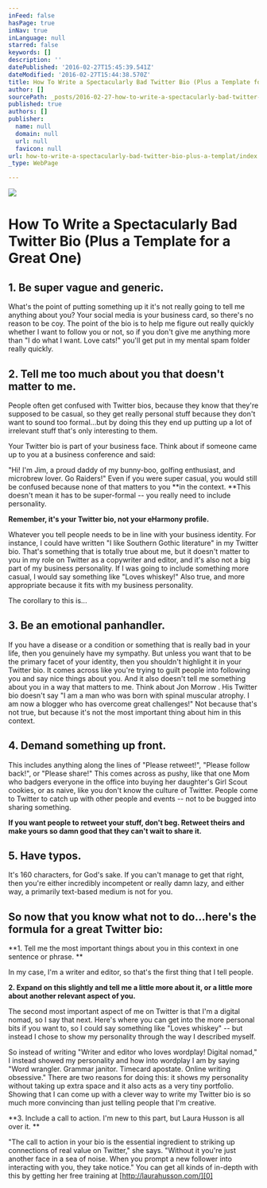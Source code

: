 ```yaml
---
inFeed: false
hasPage: true
inNav: true
inLanguage: null
starred: false
keywords: []
description: ''
datePublished: '2016-02-27T15:45:39.541Z'
dateModified: '2016-02-27T15:44:38.570Z'
title: How To Write a Spectacularly Bad Twitter Bio (Plus a Template for a Great One)
author: []
sourcePath: _posts/2016-02-27-how-to-write-a-spectacularly-bad-twitter-bio-plus-a-templat.md
published: true
authors: []
publisher:
  name: null
  domain: null
  url: null
  favicon: null
url: how-to-write-a-spectacularly-bad-twitter-bio-plus-a-templat/index.html
_type: WebPage

---
```

![](https://the-grid-user-content.s3-us-west-2.amazonaws.com/af3eeb12-2069-49a9-a7be-b6915687cc43.png)

# How To Write a Spectacularly Bad Twitter Bio (Plus a Template for a Great One)

## 1\. Be super vague and generic.

What's the point of putting something up it it's not really going to tell me anything about you? Your social media is your business card, so there's no reason to be coy. The point of the bio is to help me figure out really quickly whether I want to follow you or not, so if you don't give me anything more than "I do what I want. Love cats!" you'll get put in my mental spam folder really quickly.

## 2\. Tell me too much about you that doesn't matter to me.

People often get confused with Twitter bios, because they know that they're supposed to be casual, so they get really personal stuff because they don't want to sound too formal...but by doing this they end up putting up a lot of irrelevant stuff that's only interesting to them. 

Your Twitter bio is part of your business face. Think about if someone came up to you at a business conference and said: 

"Hi! I'm Jim, a proud daddy of my bunny-boo, golfing enthusiast, and microbrew lover. Go Raiders!" Even if you were super casual, you would still be confused because none of that matters to you **in the context. **This doesn't mean it has to be super-formal -- you really need to include personality.

**Remember, it's your Twitter bio, not your eHarmony profile.**

Whatever you tell people needs to be in line with your business identity. For instance, I could have written "I like Southern Gothic literature" in my Twitter bio. That's something that is totally true about me, but it doesn't matter to you in my role on Twitter as a copywriter and editor, and it's also not a big part of my business personality. If I was going to include something more casual, I would say something like "Loves whiskey!" Also true, and more appropriate because it fits with my business personality. 

The corollary to this is...

## 3\. Be an emotional panhandler.

If you have a disease or a condition or something that is really bad in your life, then you genuinely have my sympathy. But unless you want that to be the primary facet of your identity, then you shouldn't highlight it in your Twitter bio. It comes across like you're trying to guilt people into following you and say nice things about you. And it also doesn't tell me something about you in a way that matters to me. Think about Jon Morrow . His Twitter bio doesn't say "I am a man who was born with spinal muscular atrophy. I am now a blogger who has overcome great challenges!" Not because that's not true, but because it's not the most important thing about him in this context.

## 4\. Demand something up front.

This includes anything along the lines of "Please retweet!", "Please follow back!", or "Please share!" This comes across as pushy, like that one Mom who badgers everyone in the office into buying her daughter's Girl Scout cookies, or as naive, like you don't know the culture of Twitter. People come to Twitter to catch up with other people and events -- not to be bugged into sharing something. 

**If you want people to retweet your stuff, don't beg. Retweet theirs and make yours so damn good that they can't wait to share it.**

## 5\. Have typos.

It's 160 characters, for God's sake. If you can't manage to get that right, then you're either incredibly incompetent or really damn lazy, and either way, a primarily text-based medium is not for you.

## So now that you know what not to do...here's the formula for a great Twitter bio:

**1\. Tell me the most important things about you in this context in one sentence or phrase. **

In my case, I'm a writer and editor, so that's the first thing that I tell people. 

**2\. Expand on this slightly and tell me a little more about it, or a little more about another relevant aspect of you.**

The second most important aspect of me on Twitter is that I'm a digital nomad, so I say that next. Here's where you can get into the more personal bits if you want to, so I could say something like "Loves whiskey" -- but instead I chose to show my personality through the way I described myself.

So instead of writing "Writer and editor who loves wordplay! Digital nomad," I instead showed my personality and how into wordplay I am by saying "Word wrangler. Grammar janitor. Timecard apostate. Online writing obsessive." There are two reasons for doing this: it shows my personality without taking up extra space and it also acts as a very tiny portfolio. Showing that I can come up with a clever way to write my Twitter bio is so much more convincing than just telling people that I'm creative. 

**3\. Include a call to action.
I'm new to this part, but Laura Husson is all over it. **

"The call to action in your bio is the essential ingredient to striking up connections of real value on Twitter," she says. "Without it you're just another face in a sea of noise. When you prompt a new follower into interacting with you, they take notice."
You can get all kinds of in-depth with this by getting her free training at [http://laurahusson.com/][0]

[0]: http://laurahusson.com/
